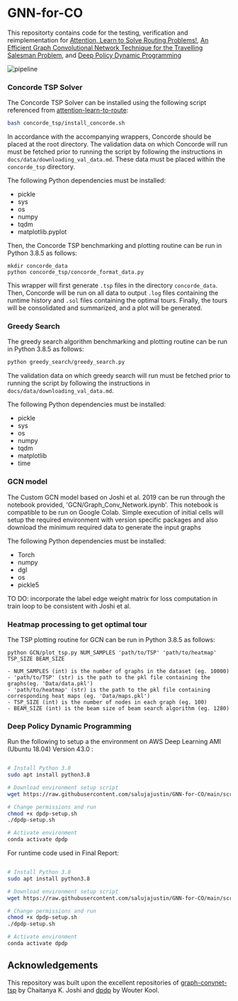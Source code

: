 # GNN-for-CO

This repositorty contains code for the testing, verification and reimplementation for [Attention, Learn to Solve Routing Problems!](https://arxiv.org/abs/1803.08475), [An Efficient Graph Convolutional Network Technique for the Travelling Salesman Problem](https://arxiv.org/abs/1906.01227), and [Deep Policy Dynamic Programming](https://arxiv.org/abs/2102.11756)

![pipeline](res/tsp.png)

### Concorde TSP Solver

The Concorde TSP Solver can be installed using the following script referenced from [attention-learn-to-route](https://github.com/wouterkool/attention-learn-to-route/blob/master/problems/tsp/install_concorde.sh):

```bash
bash concorde_tsp/install_concorde.sh
```
In accordance with the accompanying wrappers, Concorde should be placed at the root directory. The validation data on which Concorde will run must be fetched prior to running the script by following the instructions in ```docs/data/downloading_val_data.md```. These data must be placed within the ```concorde_tsp``` directory.

The following Python dependencies must be installed:
- pickle
- sys
- os
- numpy
- tqdm 
- matplotlib.pyplot

Then, the Concorde TSP benchmarking and plotting routine can be run in Python 3.8.5 as follows:
```
mkdir concorde_data
python concorde_tsp/concorde_format_data.py
```
This wrapper will first generate ```.tsp``` files in the directory ```concorde_data```. Then, Concorde will be run on all data to output ```.log``` files containing the runtime history and ```.sol``` files containing the optimal tours. Finally, the tours will be consolidated and summarized, and a plot will be generated.

### Greedy Search

The greedy search algorithm benchmarking and plotting routine can be run in Python 3.8.5 as follows:
```bash
python greedy_search/greedy_search.py
```

The validation data on which greedy search will run must be fetched prior to running the script by following the instructions in ```docs/data/downloading_val_data.md```.

The following Python dependencies must be installed:
- pickle
- sys
- os
- numpy
- tqdm
- matplotlib
- time

### GCN model
The Custom GCN model based on Joshi et al. 2019 can be run through the notebook provided, 'GCN/Graph_Conv_Network.ipynb'. This notebook is compatible to be run on Google Colab. Simple execution of initial cells will setup the required environment with version specific packages and also download the minimum required data to generate the input graphs

The following Python dependencies must be installed:
- Torch
- numpy 
- dgl
- os
- pickle5

TO DO: incorporate the label edge weight matrix for loss computation in train loop to be consistent with Joshi et al.



### Heatmap processing to get optimal tour
The TSP plotting routine for GCN can be run in Python 3.8.5 as follows:
```
python GCN/plot_tsp.py NUM_SAMPLES 'path/to/TSP' 'path/to/heatmap' TSP_SIZE BEAM_SIZE 

- NUM_SAMPLES (int) is the number of graphs in the dataset (eg. 10000)
- 'path/to/TSP' (str) is the path to the pkl file containing the graphs(eg. 'Data/data.pkl')
- 'path/to/heatmap' (str) is the path to the pkl file containing corresponding heat maps (eg. 'Data/maps.pkl')
- TSP_SIZE (int) is the number of nodes in each graph (eg. 100)
- BEAM_SIZE (int) is the beam size of beam search algorithm (eg. 1280)
```

### Deep Policy Dynamic Programming

Run the following to setup a the environment on AWS Deep Learning AMI (Ubuntu 18.04) Version 43.0 : 

```bash

# Install Python 3.8
sudo apt install python3.8

# Download environment setup script
wget https://raw.githubusercontent.com/salujajustin/GNN-for-CO/main/scripts/gnn-setup.sh

# Change permissions and run
chmod +x dpdp-setup.sh
./dpdp-setup.sh

# Activate environment
conda activate dpdp
```
For runtime code used in Final Report:
```bash

# Install Python 3.8
sudo apt install python3.8

# Download environment setup script
wget https://raw.githubusercontent.com/salujajustin/GNN-for-CO/main/scripts/dpdp-setup.sh

# Change permissions and run
chmod +x dpdp-setup.sh
./dpdp-setup.sh

# Activate environment
conda activate dpdp
```

## Acknowledgements
This repository was built upon the excellent repositories of [graph-convnet-tsp](https://github.com/chaitjo/graph-convnet-tsp) by Chaitanya K. Joshi and [dpdp](https://github.com/wouterkool/dpdp) by Wouter Kool.
